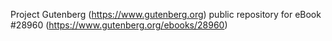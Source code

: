 Project Gutenberg (https://www.gutenberg.org) public repository for eBook #28960 (https://www.gutenberg.org/ebooks/28960)
